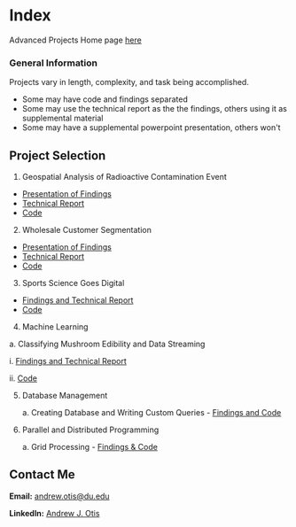 # Index
Advanced Projects Home page [here](https://github.com/JAMPS657/Advanced_Programming_Projects)

### General Information
Projects vary in length, complexity, and task being accomplished.
- Some may have code and findings separated
- Some may use the technical report as the the findings, others using it as supplemental material
- Some may have a supplemental powerpoint presentation, others won't

## Project Selection

1. Geospatial Analysis of Radioactive Contamination Event 
- [Presentation of Findings](https://github.com/JAMPS657/Advanced_Programming_Projects/blob/main/Projects/Geospatial%20Analysis%20of%20Radioactive%20Contamination%20Event/final_project_presentation.pdf)
- [Technical Report](https://github.com/JAMPS657/Advanced_Programming_Projects/blob/main/Projects/Geospatial%20Analysis%20of%20Radioactive%20Contamination%20Event/final_project_writeup.pdf)
- [Code](https://github.com/JAMPS657/Advanced_Programming_Projects/blob/main/Projects/Geospatial%20Analysis%20of%20Radioactive%20Contamination%20Event/final_project_code_(final).ipynb)

2. Wholesale Customer Segmentation 
- [Presentation of Findings](https://github.com/JAMPS657/Advanced_Programming_Projects/blob/main/Projects/Wholesale%20Customer%20Segmentation/DS_captsone_midterm_presentation(final).pdf)
- [Technical Report](https://github.com/JAMPS657/Advanced_Programming_Projects/blob/main/Projects/Wholesale%20Customer%20Segmentation/midterm_project_writeup(final).pdf)
- [Code](https://github.com/JAMPS657/Advanced_Programming_Projects/blob/main/Projects/Wholesale%20Customer%20Segmentation/wholesale_customer_segmentation(final).ipynb)

3. Sports Science Goes Digital 
- [Findings and Technical Report](https://github.com/JAMPS657/Advanced_Programming_Projects/blob/main/Projects/Sports%20Science%20Goes%20Digital/Writeup_final_project_ds_tools_II.pdf)
- [Code](https://github.com/JAMPS657/Advanced_Programming_Projects/blob/main/Projects/Sports%20Science%20Goes%20Digital/Analysis%20of%20Rocket%20League%20Replay%20Metrics.ipynb)

4. Machine Learning 

a. Classifying Mushroom Edibility and Data Streaming

   i. [Findings and Technical Report](https://github.com/JAMPS657/Advanced_Programming_Projects/blob/main/Projects/Mushroom%20Edibility%20and%20Data%20Streaming/Assignment2_writeup_rd.pdf)

   ii. [Code](https://github.com/JAMPS657/Advanced_Programming_Projects/blob/main/Projects/Mushroom%20Edibility%20and%20Data%20Streaming/Assignment2_notebook_final.ipynb)

5. Database Management

   a. Creating Database and Writing Custom Queries - [Findings and Code]()



6. Parallel and Distributed Programming

   a. Grid Processing - [Findings & Code](https://github.com/JAMPS657/Advanced_Programming_Projects/blob/main/Projects/Grid%20Processing%20for%20Parallel%20and%20Distributed%20Networks/Grid_Processing_Geographic_Data_with_Apache_Spark_RDDs.ipynb)

## Contact Me
**Email:** andrew.otis@du.edu

**LinkedIn:** [Andrew J. Otis](https://www.linkedin.com/in/andrew-james-otis/)
